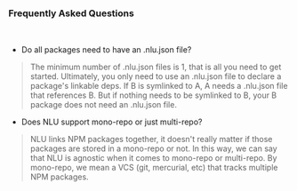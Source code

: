 
### Frequently Asked Questions

<br>

* Do all packages need to have an .nlu.json file?

>
> The minimum number of .nlu.json files is 1, that is all you need to get started.
> Ultimately, you only need to use an .nlu.json file to declare a package's linkable deps. If B is symlinked to A, A needs
> a .nlu.json file that references B. But if nothing needs to be symlinked to B, your B package does not need an .nlu.json file.
>


* Does NLU support mono-repo or just multi-repo?

>
> NLU links NPM packages together, it doesn't really matter if those packages are stored in a mono-repo or not.
> In this way, we can say that NLU is agnostic when it comes to mono-repo or multi-repo. By mono-repo, we mean
> a VCS (git, mercurial, etc) that tracks multiple NPM packages.
>

